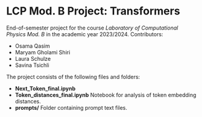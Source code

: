 # LCP Mod. B Project: Transformers
End-of-semester project for the course *Laboratory of Computational Physics Mod. B* in the academic year 2023/2024.
Contributors:
- Osama Qasim
- Maryam Gholami Shiri
- Laura Schulze
- Savina Tsichli

The project consists of the following files and folders:
- **Next_Token_final.ipynb**
- **Token_distances_final.ipynb** Notebook for analysis of token embedding distances.
- **prompts/** Folder containing prompt text files.
